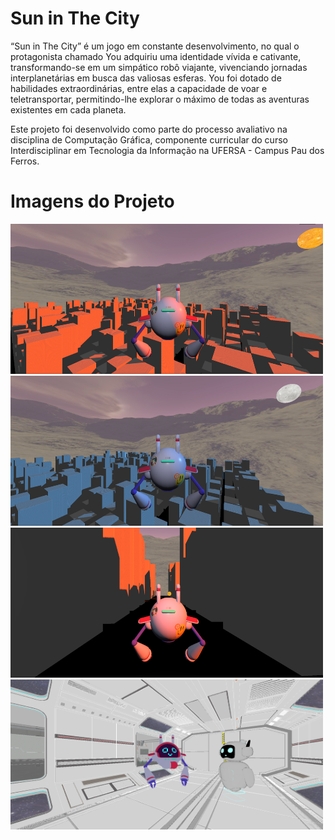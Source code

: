 # Sun in The City

“Sun in The City” é um jogo em constante desenvolvimento, no qual o protagonista chamado You adquiriu uma identidade vívida e cativante, transformando-se em um simpático robô viajante, vivenciando jornadas interplanetárias em busca das valiosas esferas. You foi dotado de habilidades extraordinárias, entre elas a capacidade de voar e teletransportar, permitindo-lhe explorar o máximo de todas as aventuras existentes em cada planeta.

Este projeto foi desenvolvido como parte do processo avaliativo na disciplina de Computação Gráfica, componente curricular do curso Interdisciplinar em Tecnologia da Informação na UFERSA - Campus Pau dos Ferros.

# Imagens do Projeto
<img src="Imagens/Projeto_Final/Sun_01.png" alt="Imagem 1" width="500" height="240"> <img src="Imagens/Projeto_Final/Sun_02.png" alt="Imagem 2" width="500" height="240">
<img src="Imagens/Projeto_Final/Sun_03.png" alt="Imagem 3" width="500" height="240"> <img src="Imagens/Projeto_Final/Sun_04.png" alt="Imagem 4" width="500" height="240">
